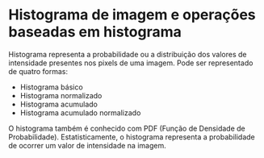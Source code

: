 # Histograma de imagem e operações baseadas em histograma

Histograma representa a probabilidade ou a distribuição dos valores de intensidade presentes nos pixels de uma imagem. Pode ser representado de quatro formas:

* Histograma básico
* Histograma normalizado
* Histograma acumulado
* Histograma acumulado normalizado

O histograma também é conhecido com PDF \(Função de Densidade de Probabilidade\). Estatisticamente, o histograma representa a probabilidade de ocorrer um valor de intensidade na imagem.



